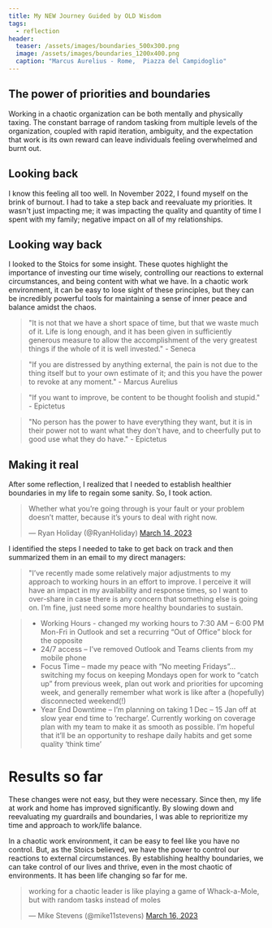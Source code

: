 ```yaml
---
title: My NEW Journey Guided by OLD Wisdom
tags: 
  - reflection
header:
  teaser: /assets/images/boundaries_500x300.png
  image: /assets/images/boundaries_1200x400.png
  caption: "Marcus Aurelius - Rome,  Piazza del Campidoglio"
---
```

## The power of priorities and boundaries
Working in a chaotic organization can be both mentally and physically taxing. The constant barrage of random tasking from multiple levels of the organization, coupled with rapid iteration, ambiguity, and the expectation that work is its own reward can leave individuals feeling overwhelmed and burnt out.

## Looking back
I know this feeling all too well. In November 2022, I found myself on the brink of burnout. I had to take a step back and reevaluate my priorities. It wasn't just impacting me; it was impacting the quality and quantity of time I spent with my family; negative impact on all of my relationships. 

## Looking way back
I looked to the Stoics for some insight. These quotes highlight the importance of investing our time wisely, controlling our reactions to external circumstances, and being content with what we have. In a chaotic work environment, it can be easy to lose sight of these principles, but they can be incredibly powerful tools for maintaining a sense of inner peace and balance amidst the chaos.

>"It is not that we have a short space of time, but that we waste much of it. Life is long enough, and it has been given in sufficiently generous measure to allow the accomplishment of the very greatest things if the whole of it is well invested." - Seneca

>"If you are distressed by anything external, the pain is not due to the thing itself but to your own estimate of it; and this you have the power to revoke at any moment." - Marcus Aurelius

>"If you want to improve, be content to be thought foolish and stupid." - Epictetus

>"No person has the power to have everything they want, but it is in their power not to want what they don't have, and to cheerfully put to good use what they do have." - Epictetus

## Making it real

After some reflection, I realized that I needed to establish healthier boundaries in my life to regain some sanity. So, I took action. 

<blockquote class="twitter-tweet"><p lang="en" dir="ltr">Whether what you’re going through is your fault or your problem doesn’t matter, because it’s yours to deal with right now.</p>&mdash; Ryan Holiday (@RyanHoliday) <a href="https://twitter.com/RyanHoliday/status/1635672172034424838?ref_src=twsrc%5Etfw">March 14, 2023</a></blockquote> <script async src="https://platform.twitter.com/widgets.js" charset="utf-8"></script>

I identified the steps I needed to take to get back on track and then summarized them in an email to my direct managers:

>"I’ve recently made some relatively major adjustments to my approach to working hours in an effort to improve. I perceive it will have an impact in my availability and response times, so I want to over-share in case there is any concern that something else is going on. I’m fine, just need some more healthy boundaries to sustain.

>- Working Hours - changed my working hours to 7:30 AM – 6:00 PM Mon-Fri in Outlook and set a recurring “Out of Office” block for the opposite
>- 24/7 access – I’ve removed Outlook and Teams clients from my mobile phone
>- Focus Time – made my peace with “No meeting Fridays”… switching my focus on keeping Mondays open for work to “catch up” from previous week, plan out work and priorities for upcoming week, and generally remember what work is like after a (hopefully) disconnected weekend(!)
>- Year End Downtime – I’m planning on taking 1 Dec – 15 Jan off at slow year end time to ‘recharge’. Currently working on coverage plan with my team to make it as smooth as possible. I’m hopeful that it’ll be an opportunity to reshape daily habits and get some quality ‘think time’

# Results so far
These changes were not easy, but they were necessary. Since then, my life at work and home has improved significantly. By slowing down and reevaluating my guardrails and boundaries, I was able to reprioritize my time and approach to work/life balance.

In a chaotic work environment, it can be easy to feel like you have no control. But, as the Stoics believed, we have the power to control our reactions to external circumstances. By establishing healthy boundaries, we can take control of our lives and thrive, even in the most chaotic of environments. It has been life changing so far for me.

<blockquote class="twitter-tweet"><p lang="en" dir="ltr">working for a chaotic leader is like playing a game of Whack-a-Mole, but with random tasks instead of moles</p>&mdash; Mike Stevens (@mike11stevens) <a href="https://twitter.com/mike11stevens/status/1636510496210681858?ref_src=twsrc%5Etfw">March 16, 2023</a></blockquote> <script async src="https://platform.twitter.com/widgets.js" charset="utf-8"></script>

